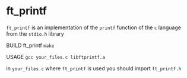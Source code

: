 # ft_printf

``ft_printf`` is an implementation of the ``printf`` function of the ``c`` language from the ``stdio.h`` library

BUILD ft_printf ``make``

USAGE ``gcc your_files.c libftprintf.a``

in ``your_files.c`` where ``ft_printf`` is used you should import ``ft_printf.h``
